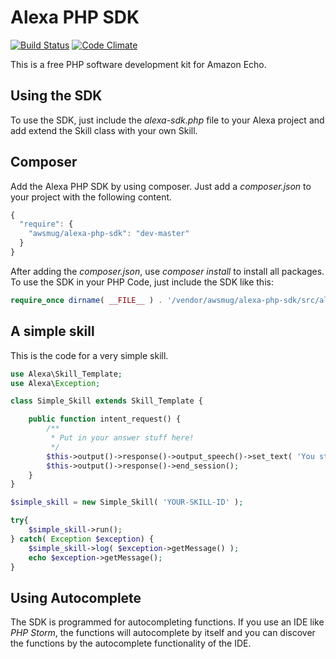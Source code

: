 # Alexa PHP SDK

[![Build Status](https://api.travis-ci.org/awsmug/alexa-sdk.png?branch=master)](https://travis-ci.org/awsmug/alexa-sdk)
[![Code Climate](https://codeclimate.com/github/awsmug/alexa-sdk/badges/gpa.svg)](https://codeclimate.com/github/awsmug/alexa-sdk)

This is a free PHP software development kit for Amazon Echo.

## Using the SDK

To use the SDK, just include the *alexa-sdk.php* file to your Alexa project and add extend the Skill class with your own Skill.

## Composer

Add the Alexa PHP SDK by using composer. Just add a *composer.json* to your project with the following content.

```javascript
{
  "require": {
    "awsmug/alexa-php-sdk": "dev-master"
  }
}
```

After adding the *composer.json*, use *composer install* to install all packages. To use the SDK in your PHP Code,
just include the SDK like this:

```php
require_once dirname( __FILE__ ) . '/vendor/awsmug/alexa-php-sdk/src/alexa-sdk.php';
```

## A simple skill

This is the code for a very simple skill.

```php
use Alexa\Skill_Template;
use Alexa\Exception;

class Simple_Skill extends Skill_Template {

	public function intent_request() {
		/**
		 * Put in your answer stuff here!
		 */
		$this->output()->response()->output_speech()->set_text( 'You started the skill!' );
		$this->output()->response()->end_session();
	}
}

$simple_skill = new Simple_Skill( 'YOUR-SKILL-ID' );

try{
	$simple_skill->run();
} catch( Exception $exception) {
	$simple_skill->log( $exception->getMessage() );
	echo $exception->getMessage();
}
```

## Using Autocomplete

The SDK is programmed for autocompleting functions. If you use an IDE like *PHP Storm*, 
the functions will autocomplete by itself and you can discover the functions by the autocomplete
functionality of the IDE.